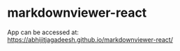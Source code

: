 # markdownviewer-react

App can be accessed at:  https://abhijitjagadeesh.github.io/markdownviewer-react/
